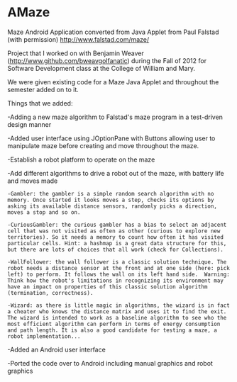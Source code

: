 AMaze
=====

Maze Android Application converted from Java Applet from Paul Falstad (with permission)
http://www.falstad.com/maze/

Project that I worked on with Benjamin Weaver (http://www.github.com/bweavgolfanatic)  during the Fall of 2012 for Software Development class at the College of William and Mary.

We were given existing code for a Maze Java Applet and throughout the semester added on to it.

Things that we added:

-Adding a new maze algorithm to Falstad's maze program in a test-driven design manner

-Added user interface using JOptionPane with Buttons allowing user to manipulate maze before creating and move throughout the maze.

-Establish a robot platform to operate on the maze

-Add different algorithms to drive a robot out of the maze, with battery life and moves made

    -Gambler: the gambler is a simple random search algorithm with no memory. Once started it looks moves a step, checks its options by asking its available distance sensors, randomly picks a direction, moves a stop and so on. 
  
    -CuriousGambler: the curious gambler has a bias to select an adjacent cell that was not visited as often as other (curious to explore new territories). So it needs a memory to count how often it has visited particular cells. Hint: a hashmap is a great data structure for this, but there are lots of choices that all work (check for Collections). 
  
    -WallFollower: the wall follower is a classic solution technique. The robot needs a distance sensor at the front and at one side (here: pick left) to perform. It follows the wall on its left hand side.  Warning: Think how the robot's limitations in recognizing its environment may have an impact on properties of this classic solution algorithm (termination, correctness).
  
    -Wizard: as there is little magic in algorithms, the wizard is in fact a cheater who knows the distance matrix and uses it to find the exit. The wizard is intended to work as a baseline algorithm to see who the most efficient algorithm can perform in terms of energy consumption and path length. It is also a good candidate for testing a maze, a robot implementation...

-Added an Android user interface

-Ported the code over to Android including manual graphics and robot graphics



